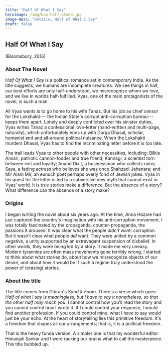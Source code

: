 ```yaml
---
title: "Half Of What I Say"
heroimage: /img/bus-half-blend.jpg
image-desc: "Details, Half of What I Say"
draft: false
---
```


## Half Of What I Say
(Bloomsbury, 2016)

### About The Novel

_Half Of What I Say_ is a political romance set in contemporary India. As the title suggests, we humans are incomplete creatures. We see things in half, our best efforts are only half-understood, we misrecognize whom we love, and we live in worlds half-fulfilled. Vyas, one of the main protagonists of the novel, is such a man.

All Vyas wants is to go home to his wife Tanaz. But his job as chief censor for the Lokshakti--- the Indian State's corrupt anti-corruption bureau--- keeps them apart. Lonely and deeply conflicted over his sinister duties, Vyas writes Tanaz a confessional love-letter (hand-written and multi-page, naturally), which unfortunately ends up with Durga Dhasal, scholar, humanist and and all-around political nuisance. When the Lokshakti murders Dhasal, Vyas has to find the incriminating letter before it is too late.

The trail leads Vyas to other people with other necessities, including: Bilkis Ansari, patriotic cannon-fodder and true friend; Kannagi, a scientist torn between exit and loyalty; Anand Dixit, a businessman who collects ruins; Saya, a fading actress who believes she was once Shahzadi Jahanara; and Mir Alam Mir, an eunuch poet perhaps overly fond of Jewish jokes. Vyas in his quest for the letter is led to a subversive new myth that cannot exist in Vyas' world. It is true stories make a difference. But the absence of a story? What difference can the absence of a story make?

### Origins

I began writing the novel about six years ago.  At the time, Anna Hazare had just captured the country's imagination with his anti-corruption movement. I was totally fascinated by the propaganda, counter-propaganda, the passions it aroused. It was clear what the people _didn't_ want: corruption. But it wasn't clear what people _did_ want. They were united by a common negative, a unity supported by an extravagant suspension of disbelief. In other words, they were being led by a story. It made me very uneasy. Modern tyrannies are often mass movements gone terribly wrong. I started to think about what stories do, about how we misrecognize objects of our desire, and about how it would be if such a regime truly understood the power of (erasing) stories.

### About the title

The title comes from Gibran's _Sand & Foam_. There's a verse which goes: _Half of what I say is meaningless, but I have to say it nonetheless, so that the other half may reach you_. I cannot control how you'll read the story and you cannot control how I wrote it. If I could control your response, I would find another profession. If you could control mine, what I have to say would just be your echo. At the heart of storytelling lies this primitive freedom. It's a freedom that shapes all our arrangements; that is, it is a political freedom.

That is the heavy funda version. A simpler one is that my wonderful editor Himanjali Sankar and I were racking our brains what to call the masterpiece. This title bubbled up.
